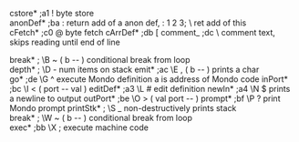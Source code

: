 cstore* ;a1 \! byte store  
anonDef* ;ba \: return add of a anon def, \: 1 2 3; \\ ret add of this  
cFetch* ;c0 \@ byte fetch
cArrDef* ;db \[
comment\_ ;dc \\ comment text, skips reading until end of line

break* ; \B \~ ( b -- ) conditional break from loop  
depth* ; \D \- num items on stack
emit* ;ac \E \, ( b -- ) prints a char  
go* ;de \G \^ execute Mondo definition a is address of Mondo code
inPort* ;bc \I \< ( port -- val )
editDef* ;a3 \L \# edit definition
newln* ;a4 \N \$ prints a newline to output
outPort* ;be \O \> ( val port -- )
prompt* ;bf \P \? print Mondo prompt
printStk* ; \S \_ non-destructively prints stack  
break* ; \W \~ ( b -- ) conditional break from loop  
exec* ;bb \X \; execute machine code

